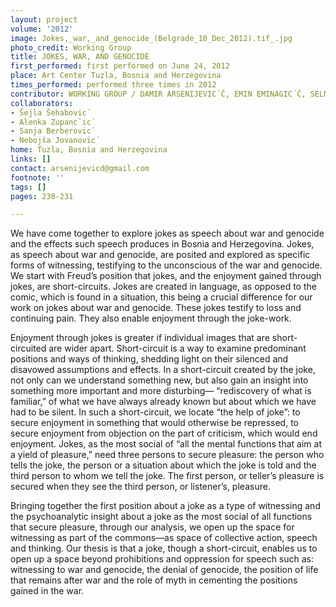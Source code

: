 ```yaml
---
layout: project
volume: '2012'
image: Jokes,_war,_and_genocide_(Belgrade_10_Dec_2012).tif_.jpg
photo_credit: Working Group
title: JOKES, WAR, AND GENOCIDE
first_performed: first performed on June 24, 2012
place: Art Center Tuzla, Bosnia and Herzegovina
times_performed: performed three times in 2012
contributor: WORKING GROUP / DAMIR ARSENIJEVIC´Ć, EMIN EMINAGIC´Ć, SELMA PUZIC´Ć, ADIS SADIKOVIC´Ć & PAVLINA VUJOVIC´Ć
collaborators:
- Šejla Šehabovic´
- Alenka Zupancˇic´
- Sanja Berberovic´
- Nebojša Jovanovic´
home: Tuzla, Bosnia and Herzegovina
links: []
contact: arsenijevicd@gmail.com
footnote: ''
tags: []
pages: 230-231

---
```


We have come together to explore jokes as speech about war and genocide and the effects such speech produces in Bosnia and Herzegovina. Jokes, as speech about war and genocide, are posited and explored as specific forms of witnessing, testifying to the unconscious of the war and genocide. We start with Freud’s position that jokes, and the enjoyment gained through jokes, are short-circuits. Jokes are created in language, as opposed to the comic, which is found in a situation, this being a crucial difference for our work on jokes about war and genocide. These jokes testify to loss and continuing pain. They also enable enjoyment through the joke-work.

Enjoyment through jokes is greater if individual images that are short-circuited are wider apart. Short-circuit is a way to examine predominant positions and ways of thinking, shedding light on their silenced and disavowed assumptions and effects. In a short-circuit created by the joke, not only can we understand something new, but also gain an insight into something more important and more disturbing— “rediscovery of what is familiar,” of what we have always already known but about which we have had to be silent. In such a short-circuit, we locate “the help of joke”: to secure enjoyment in something that would otherwise be repressed, to secure enjoyment from objection on the part of criticism, which would end enjoyment. Jokes, as the most social of “all the mental functions that aim at a yield of pleasure,” need three persons to secure pleasure: the person who tells the joke, the person or a situation about which the joke is told and the third person to whom we tell the joke. The first person, or teller’s pleasure is secured when they see the third person, or listener’s, pleasure.

Bringing together the first position about a joke as a type of witnessing and the psychoanalytic insight about a joke as the most social of all functions that secure pleasure, through our analysis, we open up the space for witnessing as part of the commons—as space of collective action, speech and thinking. Our thesis is that a joke, though a short-circuit, enables us to open up a space beyond prohibitions and oppression for speech such as: witnessing to war and genocide, the denial of genocide, the position of life that remains after war and the role of myth in cementing the positions gained in the war.
